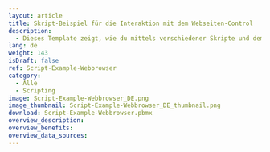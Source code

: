 ```yaml
---
layout: article
title: Skript-Beispiel für die Interaktion mit dem Webseiten-Control
description: 
  - Dieses Template zeigt, wie du mittels verschiedener Skripte und dem Webseiten-Control einen Webbrowser erstellen kannst.
lang: de
weight: 143
isDraft: false
ref: Script-Example-Webbrowser
category:
  - Alle
  - Scripting
image: Script-Example-Webbrowser_DE.png
image_thumbnail: Script-Example-Webbrowser_DE_thumbnail.png
download: Script-Example-Webbrowser.pbmx
overview_description:
overview_benefits:
overview_data_sources:
---
```


